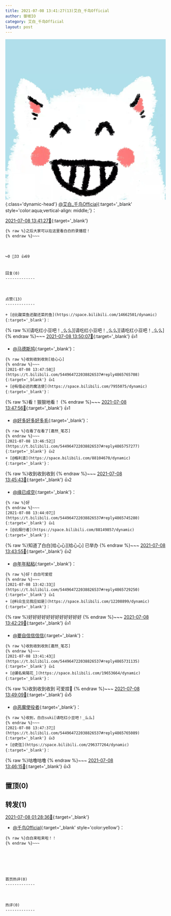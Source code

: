 ```yaml
---
title: 2021-07-08 13:41:27(13)艾白_千鸟Official
author: 御坂IO
category: 艾白_千鸟Official
layout: post
---
```


![img](/images/9ae8b9445fd0665cc014d9080156a45271be73c6.jpg){:class='dynamic-head'}
[@艾白_千鸟Official](https://space.bilibili.com/334537711/dynamic){:target='_blank' style='color:aqua;vertical-align: middle;'}：

[2021-07-08 13:41:27🔗](https://t.bilibili.com/544964722038826537){:target='_blank'}

~~~
{% raw %}之后大家可以在这里看白白的录播捏！
{% endraw %}~~~



↪️0 💬33 👍69


回复(0)
-------------



点赞(13)
-------------

+ [@比酸菜鱼还酸还菜的鱼](https://space.bilibili.com/14662501/dynamic){:target='_blank'}：
~~~
{% raw %}[请吃红小豆吧！_么么][请吃红小豆吧！_么么][请吃红小豆吧！_么么]
{% endraw %}~~~
[2021-07-08 13:50:07🔗](https://t.bilibili.com/544964722038826537#reply4865775820){:target='_blank'} 👍1
+ [@马德斯鸠](https://space.bilibili.com/89634542/dynamic){:target='_blank'}：
~~~
{% raw %}收到收到收到[给心心]
{% endraw %}~~~
[2021-07-08 13:47:58🔗](https://t.bilibili.com/544964722038826537#reply4865765708){:target='_blank'} 👍1
+ [@有借必还的魔法使](https://space.bilibili.com/7955075/dynamic){:target='_blank'}：
~~~
{% raw %}看！狠狠地看！
{% endraw %}~~~
[2021-07-08 13:47:56🔗](https://t.bilibili.com/544964722038826537#reply4865765618){:target='_blank'} 👍1
+ [@好多好多好多毛](https://space.bilibili.com/2393792/dynamic){:target='_blank'}：
~~~
{% raw %}在看了在看了[嘉然_笔芯]
{% endraw %}~~~
[2021-07-08 13:46:52🔗](https://t.bilibili.com/544964722038826537#reply4865757277){:target='_blank'} 👍2
+ [@格利渣](https://space.bilibili.com/88104670/dynamic){:target='_blank'}：
~~~
{% raw %}收到收到收到
{% endraw %}~~~
[2021-07-08 13:45:43🔗](https://t.bilibili.com/544964722038826537#reply4865755215){:target='_blank'} 👍2
+ [@缘已成空](https://space.bilibili.com/452223727/dynamic){:target='_blank'}：
~~~
{% raw %}好
{% endraw %}~~~
[2021-07-08 13:44:07🔗](https://t.bilibili.com/544964722038826537#reply4865745280){:target='_blank'} 👍1
+ [@云烟行者](https://space.bilibili.com/88149857/dynamic){:target='_blank'}：
~~~
{% raw %}知道了白白[给心心][给心心]
已举办
{% endraw %}~~~
[2021-07-08 13:43:55🔗](https://t.bilibili.com/544964722038826537#reply4865741834){:target='_blank'} 👍2
+ [@年年粘粘](https://space.bilibili.com/24718508/dynamic){:target='_blank'}：
~~~
{% raw %}好！白白可爱捏
{% endraw %}~~~
[2021-07-08 13:42:33🔗](https://t.bilibili.com/544964722038826537#reply4865729250){:target='_blank'} 👍1
+ [@料众生见我应如是](https://space.bilibili.com/12208899/dynamic){:target='_blank'}：
~~~
{% raw %}好好好好好好好好好好好好
{% endraw %}~~~
[2021-07-08 13:42:29🔗](https://t.bilibili.com/544964722038826537#reply4865732478){:target='_blank'} 👍1
+ [@要自信信信信](https://space.bilibili.com/5036146/dynamic){:target='_blank'}：
~~~
{% raw %}收到收到收到[嘉然_笔芯]
{% endraw %}~~~
[2021-07-08 13:41:43🔗](https://t.bilibili.com/544964722038826537#reply4865731135){:target='_blank'} 👍1
+ [@瀬名紫陽花_](https://space.bilibili.com/19653664/dynamic){:target='_blank'}：
~~~
{% raw %}收到收到收到 可爱捏🥰
{% endraw %}~~~
[2021-07-08 13:49:09🔗](https://t.bilibili.com/544964722038826537#reply4865764129){:target='_blank'} 👍5
+ [@恶魔使役者](https://space.bilibili.com/14147883/dynamic){:target='_blank'}：
~~~
{% raw %}收到，白白suki[请吃红小豆吧！_么么]
{% endraw %}~~~
[2021-07-08 13:47:37🔗](https://t.bilibili.com/544964722038826537#reply4865765089){:target='_blank'} 👍3
+ [@吏弦](https://space.bilibili.com/296377264/dynamic){:target='_blank'}：
~~~
{% raw %}咕噜咕噜
{% endraw %}~~~
[2021-07-08 13:46:15🔗](https://t.bilibili.com/544964722038826537#reply4865756204){:target='_blank'} 👍3


置顶(0)
-------------



转发(1)
-------------

[2021-07-08 01:28:36🔗](https://t.bilibili.com/544775868030049079){:target='_blank'}
+ [@千鸟Official](https://space.bilibili.com/553771121/dynamic){:target='_blank' style='color:yellow'}：
~~~
{% raw %}白白来啦来啦！！
{% endraw %}~~~






首页热评(0)
-------------



热评(0)
-------------



